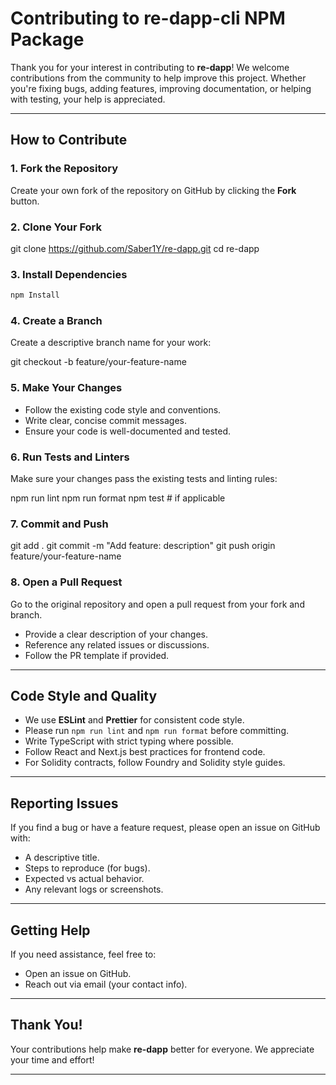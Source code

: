 # Contributing to re-dapp-cli NPM Package

Thank you for your interest in contributing to **re-dapp**! We welcome contributions from the community to help improve this project. Whether you're fixing bugs, adding features, improving documentation, or helping with testing, your help is appreciated.

---

## How to Contribute

### 1. Fork the Repository

Create your own fork of the repository on GitHub by clicking the **Fork** button.

### 2. Clone Your Fork

git clone https://github.com/Saber1Y/re-dapp.git
cd re-dapp

### 3. Install Dependencies

```bash
npm Install
```

### 4. Create a Branch

Create a descriptive branch name for your work:

git checkout -b feature/your-feature-name

### 5. Make Your Changes

- Follow the existing code style and conventions.
- Write clear, concise commit messages.
- Ensure your code is well-documented and tested.

### 6. Run Tests and Linters

Make sure your changes pass the existing tests and linting rules:

npm run lint
npm run format
npm test # if applicable

### 7. Commit and Push

git add .
git commit -m "Add feature: description"
git push origin feature/your-feature-name

### 8. Open a Pull Request

Go to the original repository and open a pull request from your fork and branch.

- Provide a clear description of your changes.
- Reference any related issues or discussions.
- Follow the PR template if provided.

---

## Code Style and Quality

- We use **ESLint** and **Prettier** for consistent code style.
- Please run `npm run lint` and `npm run format` before committing.
- Write TypeScript with strict typing where possible.
- Follow React and Next.js best practices for frontend code.
- For Solidity contracts, follow Foundry and Solidity style guides.

---

## Reporting Issues

If you find a bug or have a feature request, please open an issue on GitHub with:

- A descriptive title.
- Steps to reproduce (for bugs).
- Expected vs actual behavior.
- Any relevant logs or screenshots.

---

## Getting Help

If you need assistance, feel free to:

- Open an issue on GitHub.
- Reach out via email (your contact info).

---

## Thank You!

Your contributions help make **re-dapp** better for everyone. We appreciate your time and effort!

---

